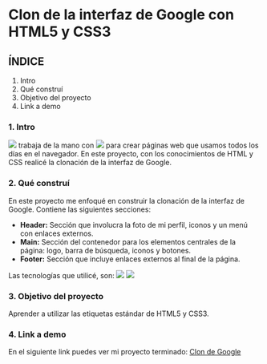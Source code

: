 # Clon de la interfaz de Google con HTML5 y CSS3

## ÍNDICE 
1. Intro
2. Qué construí
3. Objetivo del proyecto
4. Link a demo

### 1. Intro  
<img src="https://img.shields.io/badge/HTML5-E34F26?style=for-the-badge&logo=html5&logoColor=white" /> trabaja de la mano con <img src="https://img.shields.io/badge/CSS3-1572B6?style=for-the-badge&logo=css3&logoColor=white" />
 para crear páginas web que usamos todos los días en el navegador. En este proyecto, con los conocimientos de HTML y CSS realicé la clonación de la interfaz de Google. 

### 2. Qué construí 
En este proyecto me enfoqué en construir la clonación de la interfaz de Google. 
Contiene las siguientes secciones: 

- **Header:** Sección que involucra la foto de mi perfil, iconos y un menú con enlaces externos.
- **Main:** Sección del contenedor para los elementos centrales de la página: logo, barra de búsqueda, iconos y botones.
- **Footer:** Sección que incluye enlaces externos al final de la página.

Las tecnologías que utilicé, son: 
<img src="https://img.shields.io/badge/HTML5-E34F26?style=for-the-badge&logo=html5&logoColor=white" />
<img src="https://img.shields.io/badge/CSS3-1572B6?style=for-the-badge&logo=css3&logoColor=white" />


### 3. Objetivo del proyecto
Aprender a utilizar las etiquetas estándar de HTML5 y CSS3.


### 4. Link a demo 
En el siguiente link puedes ver mi proyecto terminado: 
[Clon de Google](#) 















